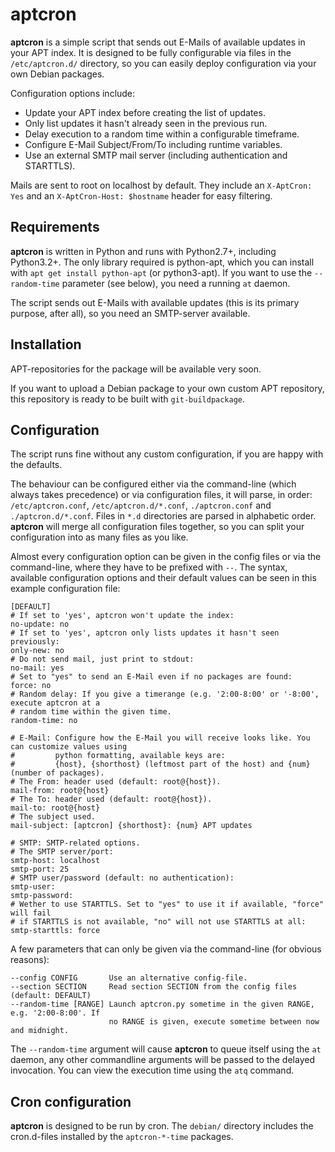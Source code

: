 aptcron
=======

**aptcron** is a simple script that sends out E-Mails of available updates in
your APT index. It is designed to be fully configurable via files in the
`/etc/aptcron.d/` directory, so you can easily deploy configuration via your own
Debian packages.

Configuration options include:

* Update your APT index before creating the list of updates.
* Only list updates it hasn't already seen in the previous run.
* Delay execution to a random time within a configurable timeframe.
* Configure E-Mail Subject/From/To including runtime variables.
* Use an external SMTP mail server (including authentication and STARTTLS).

Mails are sent to root on localhost by default. They include an `X-AptCron: Yes`
and an `X-AptCron-Host: $hostname` header for easy filtering.

Requirements
------------

**aptcron** is written in Python and runs with Python2.7+, including
Python3.2+. The only library required is python-apt, which you can install with
`apt get install python-apt` (or python3-apt). If you want to use the
`--random-time` parameter (see below), you need a running `at` daemon.

The script sends out E-Mails with available updates (this is its primary
purpose, after all), so you need an SMTP-server available.

Installation
------------

APT-repositories for the package will be available very soon.

If you want to upload a Debian package to your own custom APT repository, this
repository is ready to be built with `git-buildpackage`. 

Configuration
-------------

The script runs fine without any custom configuration, if you are happy with
the defaults.

The behaviour can be configured either via the command-line (which always takes
precedence) or via configuration files, it will parse, in order:
`/etc/aptcron.conf`, `/etc/aptcron.d/*.conf`, `./aptcron.conf` and
`./aptcron.d/*.conf`. Files in `*.d` directories are parsed in alphabetic order.
**aptcron** will merge all configuration files together, so you can split your
configuration into as many files as you like.

Almost every configuration option can be given in the config files or via the
command-line, where they have to be prefixed with `--`.  The syntax, available
configuration options and their default values can be seen in this example
configuration file:

    [DEFAULT]
    # If set to 'yes', aptcron won't update the index:
    no-update: no
    # If set to 'yes', aptcron only lists updates it hasn't seen previously:
    only-new: no
    # Do not send mail, just print to stdout:
    no-mail: yes
    # Set to "yes" to send an E-Mail even if no packages are found:
    force: no
    # Random delay: If you give a timerange (e.g. '2:00-8:00' or '-8:00', execute aptcron at a
    # random time within the given time.
    random-time: no

    # E-Mail: Configure how the E-Mail you will receive looks like. You can customize values using
    #         python formatting, available keys are:
    #         {host}, {shorthost} (leftmost part of the host) and {num} (number of packages).
    # The From: header used (default: root@{host}).
    mail-from: root@{host}
    # The To: header used (default: root@{host}).
    mail-to: root@{host}
    # The subject used.
    mail-subject: [aptcron] {shorthost}: {num} APT updates

    # SMTP: SMTP-related options.
    # The SMTP server/port:
    smtp-host: localhost
    smtp-port: 25
    # SMTP user/password (default: no authentication):
    smtp-user: 
    smtp-password:
    # Wether to use STARTTLS. Set to "yes" to use it if available, "force" will fail
    # if STARTTLS is not available, "no" will not use STARTTLS at all:
    smtp-starttls: force

A few parameters that can only be given via the command-line (for obvious
reasons):

    --config CONFIG       Use an alternative config-file.
    --section SECTION     Read section SECTION from the config files (default: DEFAULT)
    --random-time [RANGE] Launch aptcron.py sometime in the given RANGE, e.g. '2:00-8:00'. If 
                          no RANGE is given, execute sometime between now and midnight.

The `--random-time` argument will cause **aptcron** to queue itself using the
`at` daemon, any other commandline arguments will be passed to the delayed
invocation. You can view the execution time using the `atq` command.

Cron configuration
------------------

**aptcron** is designed to be run by cron. The `debian/` directory includes the
cron.d-files installed by the `aptcron-*-time` packages.

